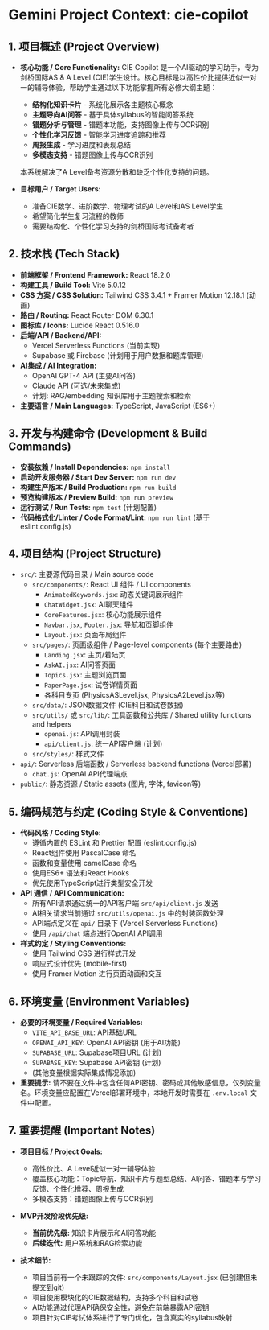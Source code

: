 # Gemini Project Context: cie-copilot

## 1. 项目概述 (Project Overview)

*   **核心功能 / Core Functionality:** 
    CIE Copilot 是一个AI驱动的学习助手，专为剑桥国际AS & A Level (CIE)学生设计。核心目标是以高性价比提供近似一对一的辅导体验，帮助学生通过以下功能掌握所有必修大纲主题：
    *   **结构化知识卡片** - 系统化展示各主题核心概念
    *   **主题导向AI问答** - 基于具体syllabus的智能问答系统
    *   **错题分析与管理** - 错题本功能，支持图像上传与OCR识别
    *   **个性化学习反馈** - 智能学习进度追踪和推荐
    *   **周报生成** - 学习进度和表现总结
    *   **多模态支持** - 错题图像上传与OCR识别
    
    本系统解决了A Level备考资源分散和缺乏个性化支持的问题。

*   **目标用户 / Target Users:** 
    *   准备CIE数学、进阶数学、物理考试的A Level和AS Level学生
    *   希望简化学生复习流程的教师
    *   需要结构化、个性化学习支持的剑桥国际考试备考者

## 2. 技术栈 (Tech Stack)

*   **前端框架 / Frontend Framework:** React 18.2.0
*   **构建工具 / Build Tool:** Vite 5.0.12
*   **CSS 方案 / CSS Solution:** Tailwind CSS 3.4.1 + Framer Motion 12.18.1 (动画)
*   **路由 / Routing:** React Router DOM 6.30.1
*   **图标库 / Icons:** Lucide React 0.516.0
*   **后端/API / Backend/API:** 
    *   Vercel Serverless Functions (当前实现)
    *   Supabase 或 Firebase (计划用于用户数据和题库管理)
*   **AI集成 / AI Integration:** 
    *   OpenAI GPT-4 API (主要AI问答)
    *   Claude API (可选/未来集成)
    *   计划: RAG/embedding 知识库用于主题搜索和检索
*   **主要语言 / Main Languages:** TypeScript, JavaScript (ES6+)

## 3. 开发与构建命令 (Development & Build Commands)

*   **安装依赖 / Install Dependencies:** `npm install`
*   **启动开发服务器 / Start Dev Server:** `npm run dev`
*   **构建生产版本 / Build Production:** `npm run build`
*   **预览构建版本 / Preview Build:** `npm run preview`
*   **运行测试 / Run Tests:** `npm test` (计划配置)
*   **代码格式化/Linter / Code Format/Lint:** `npm run lint` (基于 eslint.config.js)

## 4. 项目结构 (Project Structure)

*   `src/`: 主要源代码目录 / Main source code
    *   `src/components/`: React UI 组件 / UI components
        *   `AnimatedKeywords.jsx`: 动态关键词展示组件
        *   `ChatWidget.jsx`: AI聊天组件
        *   `CoreFeatures.jsx`: 核心功能展示组件  
        *   `Navbar.jsx`, `Footer.jsx`: 导航和页脚组件
        *   `Layout.jsx`: 页面布局组件
    *   `src/pages/`: 页面级组件 / Page-level components (每个主要路由)
        *   `Landing.jsx`: 主页/着陆页
        *   `AskAI.jsx`: AI问答页面
        *   `Topics.jsx`: 主题浏览页面
        *   `PaperPage.jsx`: 试卷详情页面
        *   各科目专页 (PhysicsASLevel.jsx, PhysicsA2Level.jsx等)
    *   `src/data/`: JSON数据文件 (CIE科目和试卷数据)
    *   `src/utils/` 或 `src/lib/`: 工具函数和公共库 / Shared utility functions and helpers
        *   `openai.js`: API调用封装
        *   `api/client.js`: 统一API客户端 (计划)
    *   `src/styles/`: 样式文件
*   `api/`: Serverless 后端函数 / Serverless backend functions (Vercel部署)
    *   `chat.js`: OpenAI API代理端点
*   `public/`: 静态资源 / Static assets (图片, 字体, favicon等)

## 5. 编码规范与约定 (Coding Style & Conventions)

*   **代码风格 / Coding Style:** 
    *   遵循内置的 ESLint 和 Prettier 配置 (eslint.config.js)
    *   React组件使用 PascalCase 命名
    *   函数和变量使用 camelCase 命名
    *   使用ES6+ 语法和React Hooks
    *   优先使用TypeScript进行类型安全开发
*   **API 通信 / API Communication:** 
    *   所有API请求通过统一的API客户端 `src/api/client.js` 发送
    *   AI相关请求当前通过 `src/utils/openai.js` 中的封装函数处理
    *   API端点定义在 `api/` 目录下 (Vercel Serverless Functions)
    *   使用 `/api/chat` 端点进行OpenAI API调用
*   **样式约定 / Styling Conventions:**
    *   使用 Tailwind CSS 进行样式开发
    *   响应式设计优先 (mobile-first)
    *   使用 Framer Motion 进行页面动画和交互

## 6. 环境变量 (Environment Variables)

*   **必要的环境变量 / Required Variables:**
    *   `VITE_API_BASE_URL`: API基础URL
    *   `OPENAI_API_KEY`: OpenAI API密钥 (用于AI功能)
    *   `SUPABASE_URL`: Supabase项目URL (计划)
    *   `SUPABASE_KEY`: Supabase API密钥 (计划)
    *   (其他变量根据实际集成情况添加)
*   **重要提示:** 请不要在文件中包含任何API密钥、密码或其他敏感信息，仅列变量名。环境变量应配置在Vercel部署环境中，本地开发时需要在 `.env.local` 文件中配置。

## 7. 重要提醒 (Important Notes)

*   **项目目标 / Project Goals:**
    *   高性价比、A Level近似一对一辅导体验
    *   覆盖核心功能：Topic导航、知识卡片与题型总结、AI问答、错题本与学习反馈、个性化推荐、周报生成
    *   多模态支持：错题图像上传与OCR识别

*   **MVP开发阶段优先级:**
    *   **当前优先级:** 知识卡片展示和AI问答功能
    *   **后续迭代:** 用户系统和RAG检索功能

*   **技术细节:**
    *   项目当前有一个未跟踪的文件: `src/components/Layout.jsx` (已创建但未提交到git)
    *   项目使用模块化的CIE数据结构，支持多个科目和试卷
    *   AI功能通过代理API确保安全性，避免在前端暴露API密钥
    *   项目针对CIE考试体系进行了专门优化，包含真实的syllabus映射 